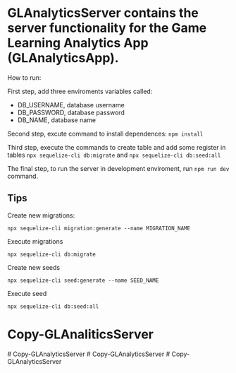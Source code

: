 # GLAnalyticsServer contains the server functionality for the Game Learning Analytics App (GLAnalyticsApp).

How to run:

First step, add three enviroments variables called:
* DB_USERNAME, database username
* DB_PASSWORD, database password
* DB_NAME, database name

Second step, excute command to install dependences: ``` npm install ```

Third step, execute the commands to create table and add some register in tables ```npx sequelize-cli db:migrate``` and ```npx sequelize-cli db:seed:all```

The final step, to run the server in development enviroment, run ```npm run dev``` command.

## Tips

Create new migrations:
```
npx sequelize-cli migration:generate --name MIGRATION_NAME
```

Execute migrations
```
npx sequelize-cli db:migrate
```

Create new seeds
```
npx sequelize-cli seed:generate --name SEED_NAME
```

Execute seed
```
npx sequelize-cli db:seed:all
```
# Copy-GLAnaliticsServer
#   C o p y - G L A n a l y t i c s S e r v e r  
 #   C o p y - G L A n a l y t i c s S e r v e r  
 # Copy-GLAnalyticsServer
